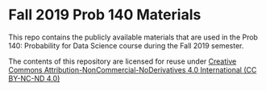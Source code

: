 # Fall 2019 Prob 140 Materials

This repo contains the publicly available materials that are used in the Prob 140: Probability for Data Science course during the Fall 2019 semester.


The contents of this repository are licensed for reuse under [Creative Commons Attribution-NonCommercial-NoDerivatives 4.0 International (CC BY-NC-ND 4.0)](http://creativecommons.org/licenses/by-nc-nd/4.0/)
